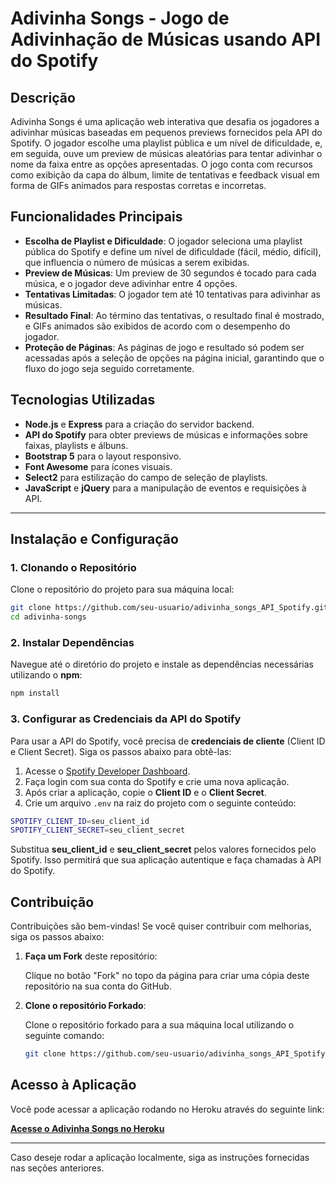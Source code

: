# Adivinha Songs - Jogo de Adivinhação de Músicas usando API do Spotify

## Descrição

Adivinha Songs é uma aplicação web interativa que desafia os jogadores a adivinhar músicas baseadas em pequenos previews fornecidos pela API do Spotify. O jogador escolhe uma playlist pública e um nível de dificuldade, e, em seguida, ouve um preview de músicas aleatórias para tentar adivinhar o nome da faixa entre as opções apresentadas. O jogo conta com recursos como exibição da capa do álbum, limite de tentativas e feedback visual em forma de GIFs animados para respostas corretas e incorretas.

## Funcionalidades Principais

- **Escolha de Playlist e Dificuldade**: O jogador seleciona uma playlist pública do Spotify e define um nível de dificuldade (fácil, médio, difícil), que influencia o número de músicas a serem exibidas.
- **Preview de Músicas**: Um preview de 30 segundos é tocado para cada música, e o jogador deve adivinhar entre 4 opções.
- **Tentativas Limitadas**: O jogador tem até 10 tentativas para adivinhar as músicas.
- **Resultado Final**: Ao término das tentativas, o resultado final é mostrado, e GIFs animados são exibidos de acordo com o desempenho do jogador.
- **Proteção de Páginas**: As páginas de jogo e resultado só podem ser acessadas após a seleção de opções na página inicial, garantindo que o fluxo do jogo seja seguido corretamente.

## Tecnologias Utilizadas

- **Node.js** e **Express** para a criação do servidor backend.
- **API do Spotify** para obter previews de músicas e informações sobre faixas, playlists e álbuns.
- **Bootstrap 5** para o layout responsivo.
- **Font Awesome** para ícones visuais.
- **Select2** para estilização do campo de seleção de playlists.
- **JavaScript** e **jQuery** para a manipulação de eventos e requisições à API.

---

## Instalação e Configuração

### 1. Clonando o Repositório

Clone o repositório do projeto para sua máquina local:

```bash
git clone https://github.com/seu-usuario/adivinha_songs_API_Spotify.git
cd adivinha-songs

```
### 2. Instalar Dependências

Navegue até o diretório do projeto e instale as dependências necessárias utilizando o **npm**:

```bash
npm install

```

### 3. Configurar as Credenciais da API do Spotify

Para usar a API do Spotify, você precisa de **credenciais de cliente** (Client ID e Client Secret). Siga os passos abaixo para obtê-las:

1. Acesse o [Spotify Developer Dashboard](https://developer.spotify.com/dashboard/applications).
2. Faça login com sua conta do Spotify e crie uma nova aplicação.
3. Após criar a aplicação, copie o **Client ID** e o **Client Secret**.
4. Crie um arquivo `.env` na raiz do projeto com o seguinte conteúdo:

```bash
SPOTIFY_CLIENT_ID=seu_client_id
SPOTIFY_CLIENT_SECRET=seu_client_secret

```
Substitua **seu_client_id** e **seu_client_secret** pelos valores fornecidos pelo Spotify. Isso permitirá que sua aplicação autentique e faça chamadas à API do Spotify.

## Contribuição

Contribuições são bem-vindas! Se você quiser contribuir com melhorias, siga os passos abaixo:

1. **Faça um Fork** deste repositório:

   Clique no botão "Fork" no topo da página para criar uma cópia deste repositório na sua conta do GitHub.

2. **Clone o repositório Forkado**:

   Clone o repositório forkado para a sua máquina local utilizando o seguinte comando:

   ```bash
   git clone https://github.com/seu-usuario/adivinha_songs_API_Spotify.git

    ```

## Acesso à Aplicação

Você pode acessar a aplicação rodando no Heroku através do seguinte link:

[**Acesse o Adivinha Songs no Heroku**](https://whispering-forest-10964-1a1caab17faf.herokuapp.com/)

---

Caso deseje rodar a aplicação localmente, siga as instruções fornecidas nas seções anteriores.
